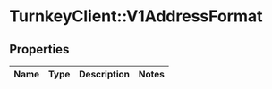 # TurnkeyClient::V1AddressFormat

## Properties
Name | Type | Description | Notes
------------ | ------------- | ------------- | -------------

